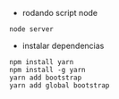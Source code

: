 - rodando script node
````
node server
````

- instalar dependencias
````
npm install yarn
npm install -g yarn
yarn add bootstrap
yarn add global bootstrap

````